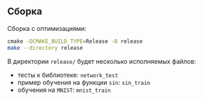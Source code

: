 ## Сборка

Сборка с оптимизациями:

```sh
сmake -DCMAKE_BUILD_TYPE=Release -B release
make --directory release
```

В директории `release/` будет несколько исполняемых файлов:


- тесты к библиотеке: `network_test`
- пример обучения на функции `sin`: `sin_train`
- обучения на `MNIST`: `mnist_train`
